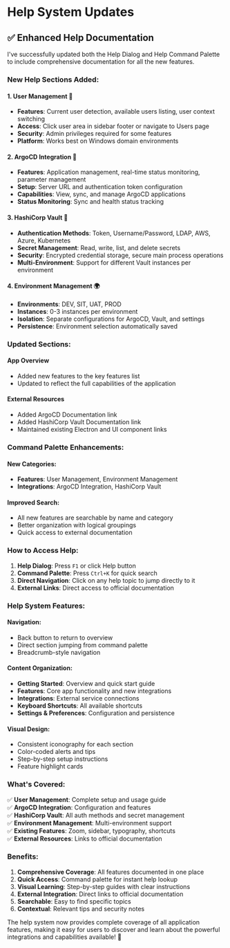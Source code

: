 # Help System Updates

## ✅ **Enhanced Help Documentation**

I've successfully updated both the Help Dialog and Help Command Palette to include comprehensive documentation for all the new features.

### **New Help Sections Added:**

#### 1. **User Management** 👥
- **Features**: Current user detection, available users listing, user context switching
- **Access**: Click user area in sidebar footer or navigate to Users page
- **Security**: Admin privileges required for some features
- **Platform**: Works best on Windows domain environments

#### 2. **ArgoCD Integration** 🔄
- **Features**: Application management, real-time status monitoring, parameter management
- **Setup**: Server URL and authentication token configuration
- **Capabilities**: View, sync, and manage ArgoCD applications
- **Status Monitoring**: Sync and health status tracking

#### 3. **HashiCorp Vault** 🔐
- **Authentication Methods**: Token, Username/Password, LDAP, AWS, Azure, Kubernetes
- **Secret Management**: Read, write, list, and delete secrets
- **Security**: Encrypted credential storage, secure main process operations
- **Multi-Environment**: Support for different Vault instances per environment

#### 4. **Environment Management** 🌍
- **Environments**: DEV, SIT, UAT, PROD
- **Instances**: 0-3 instances per environment
- **Isolation**: Separate configurations for ArgoCD, Vault, and settings
- **Persistence**: Environment selection automatically saved

### **Updated Sections:**

#### **App Overview**
- Added new features to the key features list
- Updated to reflect the full capabilities of the application

#### **External Resources**
- Added ArgoCD Documentation link
- Added HashiCorp Vault Documentation link
- Maintained existing Electron and UI component links

### **Command Palette Enhancements:**

#### **New Categories:**
- **Features**: User Management, Environment Management
- **Integrations**: ArgoCD Integration, HashiCorp Vault

#### **Improved Search:**
- All new features are searchable by name and category
- Better organization with logical groupings
- Quick access to external documentation

### **How to Access Help:**

1. **Help Dialog**: Press `F1` or click Help button
2. **Command Palette**: Press `Ctrl+K` for quick search
3. **Direct Navigation**: Click on any help topic to jump directly to it
4. **External Links**: Direct access to official documentation

### **Help System Features:**

#### **Navigation:**
- Back button to return to overview
- Direct section jumping from command palette
- Breadcrumb-style navigation

#### **Content Organization:**
- **Getting Started**: Overview and quick start guide
- **Features**: Core app functionality and new integrations
- **Integrations**: External service connections
- **Keyboard Shortcuts**: All available shortcuts
- **Settings & Preferences**: Configuration and persistence

#### **Visual Design:**
- Consistent iconography for each section
- Color-coded alerts and tips
- Step-by-step setup instructions
- Feature highlight cards

### **What's Covered:**

✅ **User Management**: Complete setup and usage guide  
✅ **ArgoCD Integration**: Configuration and features  
✅ **HashiCorp Vault**: All auth methods and secret management  
✅ **Environment Management**: Multi-environment support  
✅ **Existing Features**: Zoom, sidebar, typography, shortcuts  
✅ **External Resources**: Links to official documentation  

### **Benefits:**

1. **Comprehensive Coverage**: All features documented in one place
2. **Quick Access**: Command palette for instant help lookup
3. **Visual Learning**: Step-by-step guides with clear instructions
4. **External Integration**: Direct links to official documentation
5. **Searchable**: Easy to find specific topics
6. **Contextual**: Relevant tips and security notes

The help system now provides complete coverage of all application features, making it easy for users to discover and learn about the powerful integrations and capabilities available! 🎉